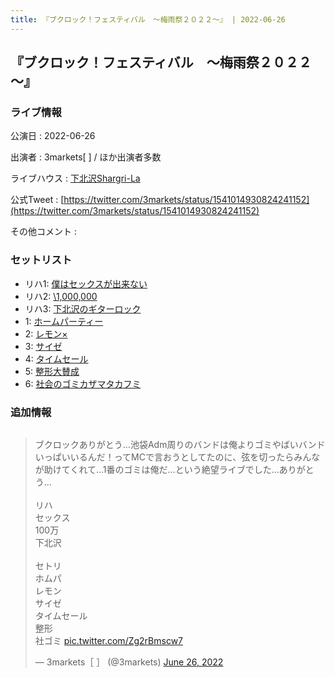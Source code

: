 ```yaml
---
title: 『ブクロック！フェスティバル　～梅雨祭２０２２～』 | 2022-06-26
---
```

## 『ブクロック！フェスティバル　～梅雨祭２０２２～』

### ライブ情報

公演日
:    2022-06-26

出演者
:    3markets[ ] / ほか出演者多数

ライブハウス
:    [下北沢Shargri-La](livehouse012.html)

公式Tweet
:    [https://twitter.com/3markets/status/1541014930824241152](https://twitter.com/3markets/status/1541014930824241152)

その他コメント
:    

### セットリスト

*  リハ1: [僕はセックスが出来ない](song006.html)
*  リハ2: [\1,000,000](song022.html)
*  リハ3: [下北沢のギターロック](song015.html)
*  1: [ホームパーティー](song011.html)
*  2: [レモン×](song003.html)
*  3: [サイゼ](song004.html)
*  4: [タイムセール](song007.html)
*  5: [整形大賛成](song005.html)
*  6: [社会のゴミカザマタカフミ](song002.html)


### 追加情報


<img src="">

<blockquote class="twitter-tweet"><p lang="ja" dir="ltr">ブクロックありがとう…池袋Adm周りのバンドは俺よりゴミやばいバンドいっぱいいるんだ！ってMCで言おうとしてたのに、弦を切ったらみんなが助けてくれて…1番のゴミは俺だ…という絶望ライブでした…ありがとう…<br><br>リハ<br>セックス<br>100万<br>下北沢<br><br>セトリ<br>ホムパ<br>レモン<br>サイゼ<br>タイムセール<br>整形<br>社ゴミ <a href="https://t.co/Zg2rBmscw7">pic.twitter.com/Zg2rBmscw7</a></p>&mdash; 3markets［ ］ (@3markets) <a href="https://twitter.com/3markets/status/1541014930824241152?ref_src=twsrc%5Etfw">June 26, 2022</a></blockquote>
<script async src="https://platform.twitter.com/widgets.js" charset="utf-8"></script>


